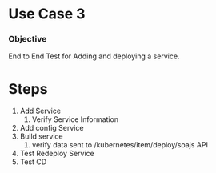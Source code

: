 # Use Case 3

### Objective
End to End Test for Adding and deploying a service.

# Steps

1. Add Service
    1. Verify Service Information
2. Add config Service
3. Build service
    1. verify data sent to /kubernetes/item/deploy/soajs API
4. Test Redeploy Service
5. Test CD

